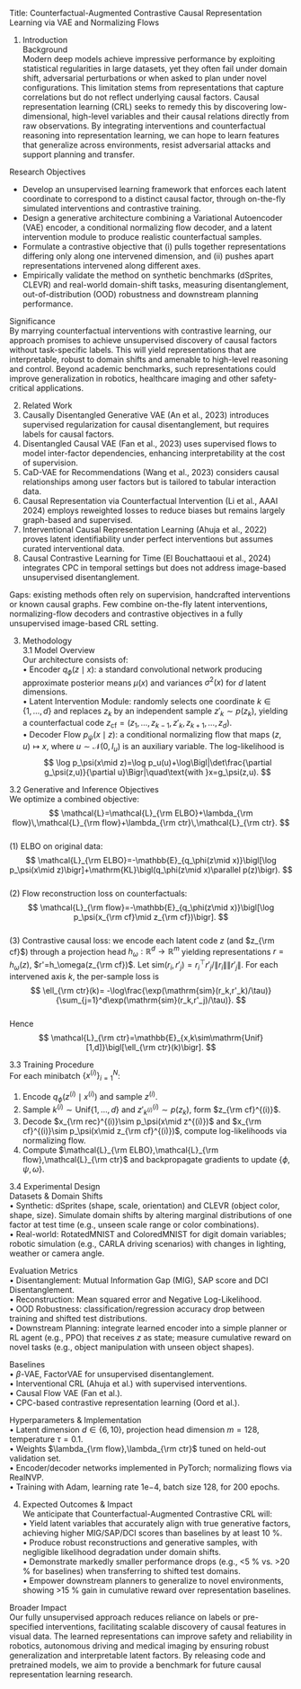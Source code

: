 Title: Counterfactual-Augmented Contrastive Causal Representation Learning via VAE and Normalizing Flows

1. Introduction  
Background  
Modern deep models achieve impressive performance by exploiting statistical regularities in large datasets, yet they often fail under domain shift, adversarial perturbations or when asked to plan under novel configurations. This limitation stems from representations that capture correlations but do not reflect underlying causal factors. Causal representation learning (CRL) seeks to remedy this by discovering low-dimensional, high-level variables and their causal relations directly from raw observations. By integrating interventions and counterfactual reasoning into representation learning, we can hope to learn features that generalize across environments, resist adversarial attacks and support planning and transfer.  

Research Objectives  
- Develop an unsupervised learning framework that enforces each latent coordinate to correspond to a distinct causal factor, through on-the-fly simulated interventions and contrastive training.  
- Design a generative architecture combining a Variational Autoencoder (VAE) encoder, a conditional normalizing flow decoder, and a latent intervention module to produce realistic counterfactual samples.  
- Formulate a contrastive objective that (i) pulls together representations differing only along one intervened dimension, and (ii) pushes apart representations intervened along different axes.  
- Empirically validate the method on synthetic benchmarks (dSprites, CLEVR) and real-world domain-shift tasks, measuring disentanglement, out-of-distribution (OOD) robustness and downstream planning performance.  

Significance  
By marrying counterfactual interventions with contrastive learning, our approach promises to achieve unsupervised discovery of causal factors without task-specific labels. This will yield representations that are interpretable, robust to domain shifts and amenable to high-level reasoning and control. Beyond academic benchmarks, such representations could improve generalization in robotics, healthcare imaging and other safety-critical applications.  

2. Related Work  
1. Causally Disentangled Generative VAE (An et al., 2023) introduces supervised regularization for causal disentanglement, but requires labels for causal factors.  
2. Disentangled Causal VAE (Fan et al., 2023) uses supervised flows to model inter-factor dependencies, enhancing interpretability at the cost of supervision.  
3. CaD-VAE for Recommendations (Wang et al., 2023) considers causal relationships among user factors but is tailored to tabular interaction data.  
4. Causal Representation via Counterfactual Intervention (Li et al., AAAI 2024) employs reweighted losses to reduce biases but remains largely graph-based and supervised.  
5. Interventional Causal Representation Learning (Ahuja et al., 2022) proves latent identifiability under perfect interventions but assumes curated interventional data.  
6. Causal Contrastive Learning for Time (El Bouchattaoui et al., 2024) integrates CPC in temporal settings but does not address image-based unsupervised disentanglement.  

Gaps: existing methods often rely on supervision, handcrafted interventions or known causal graphs. Few combine on-the-fly latent interventions, normalizing-flow decoders and contrastive objectives in a fully unsupervised image-based CRL setting.  

3. Methodology  
3.1 Model Overview  
Our architecture consists of:  
 • Encoder $q_\phi(z\mid x)$: a standard convolutional network producing approximate posterior means $\mu(x)$ and variances $\sigma^2(x)$ for $d$ latent dimensions.  
 • Latent Intervention Module: randomly selects one coordinate $k\in\{1,\dots,d\}$ and replaces $z_k$ by an independent sample $z'_k\sim p(z_k)$, yielding a counterfactual code $z_{\text{cf}}=(z_1,\dots,z_{k-1},z'_k,z_{k+1},\dots,z_d)$.  
 • Decoder Flow $p_\psi(x\mid z)$: a conditional normalizing flow that maps $(z,u)\mapsto x$, where $u\sim\mathcal{N}(0,I_u)$ is an auxiliary variable. The log-likelihood is  
$$
\log p_\psi(x\mid z)=\log p_u(u)+\log\Bigl|\det\frac{\partial g_\psi(z,u)}{\partial u}\Bigr|\quad\text{with }x=g_\psi(z,u).
$$  

3.2 Generative and Inference Objectives  
We optimize a combined objective:  
$$
\mathcal{L}=\mathcal{L}_{\rm ELBO}+\lambda_{\rm flow}\,\mathcal{L}_{\rm flow}+\lambda_{\rm ctr}\,\mathcal{L}_{\rm ctr}.
$$  
(1) ELBO on original data:  
$$
\mathcal{L}_{\rm ELBO}=-\mathbb{E}_{q_\phi(z\mid x)}\bigl[\log p_\psi(x\mid z)\bigr]+\mathrm{KL}\bigl(q_\phi(z\mid x)\parallel p(z)\bigr).
$$  
(2) Flow reconstruction loss on counterfactuals:  
$$
\mathcal{L}_{\rm flow}=-\mathbb{E}_{q_\phi(z\mid x)}\bigl[\log p_\psi(x_{\rm cf}\mid z_{\rm cf})\bigr].
$$  
(3) Contrastive causal loss: we encode each latent code $z$ (and $z_{\rm cf}$) through a projection head $h_\omega:\mathbb{R}^d\to\mathbb{R}^m$ yielding representations $r=h_\omega(z)$, $r'=h_\omega(z_{\rm cf})$. Let $\mathrm{sim}(r_i,r'_j)=r_i^\top r'_j/\|r_i\|\|r'_j\|$. For each intervened axis $k$, the per-sample loss is  
$$
\ell_{\rm ctr}(k)= -\log\frac{\exp(\mathrm{sim}(r_k,r'_k)/\tau)}{\sum_{j=1}^d\exp(\mathrm{sim}(r_k,r'_j)/\tau)}.
$$  
Hence  
$$
\mathcal{L}_{\rm ctr}=\mathbb{E}_{x,k\sim\mathrm{Unif}[1,d]}\bigl[\ell_{\rm ctr}(k)\bigr].
$$  

3.3 Training Procedure  
For each minibatch $\{x^{(i)}\}_{i=1}^N$:  
1. Encode $q_\phi(z^{(i)}\mid x^{(i)})$ and sample $z^{(i)}$.  
2. Sample $k^{(i)}\sim\mathrm{Unif}\{1,\dots,d\}$ and $z'^{(i)}_{k^{(i)}}\sim p(z_{k})$, form $z_{\rm cf}^{(i)}$.  
3. Decode $x_{\rm rec}^{(i)}\sim p_\psi(x\mid z^{(i)})$ and $x_{\rm cf}^{(i)}\sim p_\psi(x\mid z_{\rm cf}^{(i)})$, compute log-likelihoods via normalizing flow.  
4. Compute $\mathcal{L}_{\rm ELBO},\mathcal{L}_{\rm flow},\mathcal{L}_{\rm ctr}$ and backpropagate gradients to update $\{\phi,\psi,\omega\}$.  

3.4 Experimental Design  
Datasets & Domain Shifts  
• Synthetic: dSprites (shape, scale, orientation) and CLEVR (object color, shape, size). Simulate domain shifts by altering marginal distributions of one factor at test time (e.g., unseen scale range or color combinations).  
• Real-world: RotatedMNIST and ColoredMNIST for digit domain variables; robotic simulation (e.g., CARLA driving scenarios) with changes in lighting, weather or camera angle.  

Evaluation Metrics  
• Disentanglement: Mutual Information Gap (MIG), SAP score and DCI Disentanglement.  
• Reconstruction: Mean squared error and Negative Log-Likelihood.  
• OOD Robustness: classification/regression accuracy drop between training and shifted test distributions.  
• Downstream Planning: integrate learned encoder into a simple planner or RL agent (e.g., PPO) that receives $z$ as state; measure cumulative reward on novel tasks (e.g., object manipulation with unseen object shapes).  

Baselines  
• $\beta$-VAE, FactorVAE for unsupervised disentanglement.  
• Interventional CRL (Ahuja et al.) with supervised interventions.  
• Causal Flow VAE (Fan et al.).  
• CPC-based contrastive representation learning (Oord et al.).  

Hyperparameters & Implementation  
• Latent dimension $d\in\{6,10\}$, projection head dimension $m=128$, temperature $\tau=0.1$.  
• Weights $\lambda_{\rm flow},\lambda_{\rm ctr}$ tuned on held-out validation set.  
• Encoder/decoder networks implemented in PyTorch; normalizing flows via RealNVP.  
• Training with Adam, learning rate $1\mathrm{e}{-4}$, batch size 128, for 200 epochs.  

4. Expected Outcomes & Impact  
We anticipate that Counterfactual-Augmented Contrastive CRL will:  
• Yield latent variables that accurately align with true generative factors, achieving higher MIG/SAP/DCI scores than baselines by at least 10 %.  
• Produce robust reconstructions and generative samples, with negligible likelihood degradation under domain shifts.  
• Demonstrate markedly smaller performance drops (e.g., <5 % vs. >20 % for baselines) when transferring to shifted test domains.  
• Empower downstream planners to generalize to novel environments, showing >15 % gain in cumulative reward over representation baselines.  

Broader Impact  
Our fully unsupervised approach reduces reliance on labels or pre-specified interventions, facilitating scalable discovery of causal features in visual data. The learned representations can improve safety and reliability in robotics, autonomous driving and medical imaging by ensuring robust generalization and interpretable latent factors. By releasing code and pretrained models, we aim to provide a benchmark for future causal representation learning research.